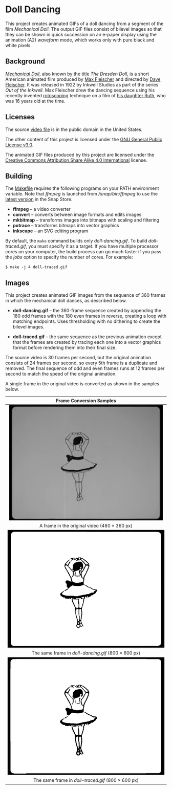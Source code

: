# Doll Dancing

This project creates animated GIFs of a doll dancing from a segment of the film *Mechanical Doll.* The output GIF files consist of bilevel images so that they can be shown in quick succession on an e-paper display using the animation (A2) *waveform* mode, which works only with pure black and white pixels.

## Background

[*Mechanical Doll*](https://commons.wikimedia.org/wiki/File:Mechanical_Doll_(1922).webm "File:Mechanical Doll (1922).webm"), also known by the title *The Dresden Doll,* is a short American animated film produced by [Max Fleischer](https://en.wikipedia.org/wiki/Max_Fleischer) and directed by [Dave Fleischer](https://en.wikipedia.org/wiki/Dave_Fleischer). It was released in 1922 by Inkwell Studios as part of the series *Out of the Inkwell.* Max Fleischer drew the dancing sequence using his recently invented [rotoscoping](https://en.wikipedia.org/wiki/Rotoscoping) technique on a film of [his daughter Ruth](https://seymourkneitel.blogspot.com/2012/12/meet-my-mom.html "Meet My Mom! (by Ginny Mahoney)"), who was 16 years old at the time.

## Licenses

The source [video file](src/Mechanical_Doll_1922.webm) is in the public domain in the United States.

The other content of this project is licensed under the [GNU General Public License v3.0](https://choosealicense.com/licenses/gpl-3.0/).

The animated GIF files produced by this project are licensed under the [Creative Commons Attribution Share Alike 4.0 International](https://choosealicense.com/licenses/cc-by-sa-4.0/) license.

## Building

The [Makefile](Makefile) requires the following programs on your PATH environment variable. Note that *ffmpeg* is launched from */snap/bin/ffmpeg* to use the [latest version](https://snapcraft.io/ffmpeg "FFmpeg by Snapcrafters") in the Snap Store.

* **ffmpeg** – a video converter
* **convert** – converts between image formats and edits images
* **mkbitmap** – transforms images into bitmaps with scaling and filtering
* **potrace** – transforms bitmaps into vector graphics
* **inkscape** – an SVG editing program

By default, the `make` command builds only *doll-dancing.gif*. To build *doll-traced.gif*, you must specify it as a target. If you have multiple processor cores on your computer, the build process can go much faster if you pass the *jobs* option to specify the number of cores. For example:

```ShellScript
$ make -j 4 doll-traced.gif
```

## Images

This project creates animated GIF images from the sequence of 360 frames in which the mechanical doll dances, as described below.

* **doll-dancing.gif** – the 360-frame sequence created by appending the 180 odd frames with the 180 even frames in reverse, creating a loop with matching endpoints. Uses thresholding with no dithering to create the bilevel images.

* **doll-traced.gif** – the same sequence as the previous animation except that the frames are created by tracing each one into a vector graphics format before rendering them into their final size.

The source video is 30 frames per second, but the original animation consists of 24 frames per second, so every 5th frame is a duplicate and removed. The final sequence of odd and even frames runs at 12 frames per second to match the speed of the original animation.

A single frame in the original video is converted as shown in the samples below.

| Frame Conversion Samples |
|:------------------------:|
| ![Original Frame](images/frame-101-original.png) |
| A frame in the original video (480 × 360 px) |
| ![Filtered Frame](images/frame-101-filtered.png) |
| The same frame in *doll-dancing.gif* (800 × 600 px) |
| ![Traced Frame](images/frame-101-traced.png) |
| The same frame in *doll-traced.gif* (800 × 600 px) |
